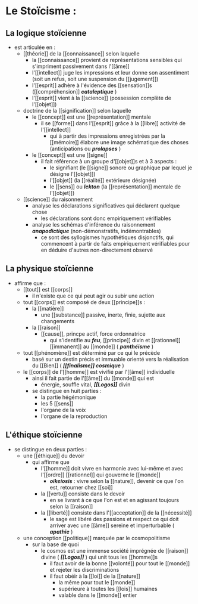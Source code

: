 # Le Stoïcisme :

## La logique stoïcienne
- est articulée en :
  - [[théorie]] de la [[connaissance]] selon laquelle
    - la [[connaissance]] provient de représentations sensibles qui s'impriment passivement dans l'[[âme]]
    - l'[[intellect]] juge les impressions et leur donne son assentiment (soit un refus, soit une suspension du [[jugement]])
    - l'[[esprit]] adhère à l'évidence des [[sensation]]s ([[compréhension]] ***cataleptique*** )
    - l'[[esprit]] vient à la [[science]] (possession complète de l'[[objet]])
  - doctrine de la [[signification]] selon laquelle
    - le [[concept]] est une [[représentation]] mentale
      - il se [[forme]] dans l'[[esprit]] grâce à la [[libre]] activité de l'[[intellect]]
        - qui à partir des impressions enregistrées par la [[mémoire]] élabore une image schématique des choses (anticipations ou ***prolapses*** )
    - le [[concept]] est une [[signe]]
      - il fait référence à un groupe d'[[objet]]s et à 3 aspects :
        - le signifiant (le [[signe]] sonore ou graphique par lequel je désigne l'[[objet]])
        - l'[[objet]] (la [[réalité]] extérieure désignée)
        - le [[sens]] ou ***lekton*** (la [[représentation]] mentale de l'[[objet]])
  - [[science]] du raisonnement
    - analyse les déclarations significatives qui déclarent quelque chose
      - les déclarations sont donc empiriquement vérifiables
    - analyse les schémas d'inférence du raisonnement ***anapodictique*** (non-démonstratifs, indémontrables)
      - ce sont des syllogismes hypothétiques disjonctifs, qui commencent à partir de faits empiriquement vérifiables pour en déduire d'autres non-directement observé

## La physique stoïcienne
- affirme que :
  - [[tout]] est [[corps]]
    - il n'existe que ce qui peut agir ou subir une action
  - tout [[corps]] est composé de deux [[principe]]s :
    - la [[matière]]
      - une [[substance]] passive, inerte, finie, sujette aux changements
    - la [[raison]]
      - [[cause]], princpe actif, force ordonnatrice
        - qui s'identifie au ***feu***, [[principe]] divin et [[rationnel]] [[immanent]] au [[monde]] ( ***panthéisme*** )
  - tout [[phénomène]] est déterminé par ce qui le précède
    - basé sur un destin précis et immuable orienté vers la réalisation du [[Bien]] ( ***[[finalisme]] cosmique*** )
  - le [[corps]] de l'[[homme]] est vivifié par l'[[âme]] individuelle
    - ainsi il fait partie de l'[[âme]] du [[monde]] qui est
      - énergie, souffle vital, ***[[Logos]]*** divin
    - se distingue en huit parties :
      - la partie hégémonique
      - les 5 [[sens]]
      - l'organe de la voix
      - l'organe de la reproduction


## L'éthique stoïcienne
- se distingue en deux parties :
  - une [[éthique]] du devoir
    - qui affirme que
      - l'[[homme]] doit vivre en harmonie avec lui-même et avec l'[[ordre]] [[rationnel]] qui gouverne le [[monde]]
        - ***oikeiosis*** : vivre selon la [[nature]], devenir ce que l'on est, retourner chez [[soi]]
      - la [[vertu]] consiste dans le devoir
        - en se livrant à ce que l'on est et en agissant toujours selon la [[raison]]
      - la [[liberté]] consiste dans l'[[acceptation]] de la [[nécessité]]
        - le sage est libéré des passions et respect ce qui doit arriver avec une [[âme]] sereine et imperturbable ( ***apathie*** )
  - une conception [[politique]] marquée par le cosmopolitisme
    - sur la base de quoi
      - le cosmos est une immense société imprégnée de [[raison]] divine ( ***[[Logos]]*** ) qui unit tous les [[homme]]s
        - il faut avoir de la bonne [[volonté]] pour tout le [[monde]] et rejeter les discriminations
        - il faut obéir à la [[loi]] de la [[nature]]
          - la même pour tout le [[monde]]
          - supérieure à toutes les [[lois]] humaines
          - valable dans le [[monde]] entier










